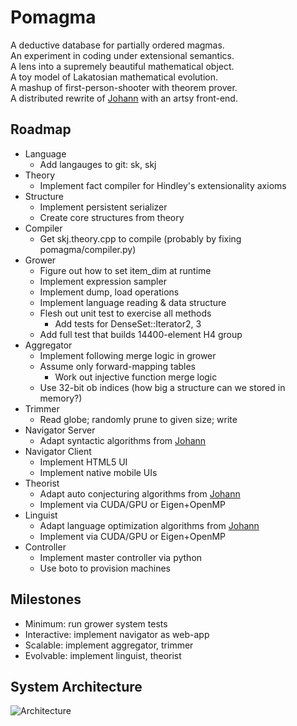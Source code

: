 Pomagma
=======

A deductive database for partially ordered magmas.<br />
An experiment in coding under extensional semantics.<br />
A lens into a supremely beautiful mathematical object.<br />
A toy model of Lakatosian mathematical evolution.<br />
A mashup of first-person-shooter with theorem prover.<br />
A distributed rewrite of [Johann](Johann) with an artsy front-end.

Roadmap
-------

- Language
    - Add langauges to git: sk, skj
- Theory
    - Implement fact compiler for Hindley's extensionality axioms
- Structure
    - Implement persistent serializer
    - Create core structures from theory
- Compiler
    - Get skj.theory.cpp to compile (probably by fixing pomagma/compiler.py)
- Grower
    - Figure out how to set item_dim at runtime
    - Implement expression sampler
    - Implement dump, load operations
    - Implement language reading & data structure
    - Flesh out unit test to exercise all methods
        - Add tests for DenseSet::Iterator2, 3
    - Add full test that builds 14400-element H4 group
- Aggregator
    - Implement following merge logic in grower
    - Assume only forward-mapping tables
        - Work out injective function merge logic
    - Use 32-bit ob indices (how big a structure can we stored in memory?)
- Trimmer
    - Read globe; randomly prune to given size; write
- Navigator Server
    - Adapt syntactic algorithms from [Johann](http://github.com/fritzo/Johann)
- Navigator Client
    - Implement HTML5 UI
    - Implement native mobile UIs
- Theorist
    - Adapt auto conjecturing algorithms from [Johann](Johann)
    - Implement via CUDA/GPU or Eigen+OpenMP
- Linguist
    - Adapt language optimization algorithms from [Johann](http://github.com/fritzo/Johann)
    - Implement via CUDA/GPU or Eigen+OpenMP
- Controller
    - Implement master controller via python
    - Use boto to provision machines

Milestones
----------

- Minimum: run grower system tests
- Interactive: implement navigator as web-app
- Scalable: implement aggregator, trimmer
- Evolvable: implement linguist, theorist

System Architecture
-------------------

![Architecture](pomagma/raw/master/doc/architecture.png)

